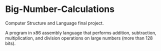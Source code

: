 # Big-Number-Calculations
Computer Structure and Language final project.

A program in x86 assembly language that performs addition, subtraction, multiplication, and division operations on large numbers (more than 128 bits).

